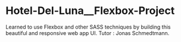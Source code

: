 # Hotel-Del-Luna__Flexbox-Project
Learned to use Flexbox and other SASS techniques by building this beautiful and responsive web app UI. Tutor : Jonas Schmedtmann.
